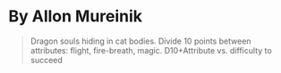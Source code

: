 # By Allon Mureinik

> Dragon souls hiding in cat bodies. Divide 10 points between attributes: flight, fire-breath, magic. D10+Attribute vs. difficulty to succeed
